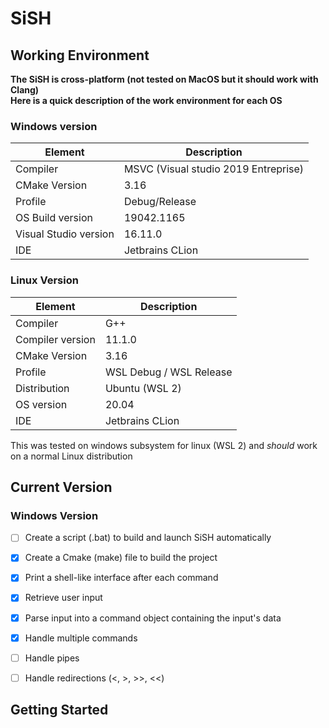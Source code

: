 # SiSH

## Working Environment

**The SiSH is cross-platform (not tested on MacOS but it should work with Clang)
<br>
Here is a quick description of the work environment for each OS**

### Windows version

| Element      | Description                                |
| ----------- | ----------------|
| Compiler      | MSVC (Visual studio 2019 Entreprise)       |
| CMake Version      | 3.16       |
| Profile   | Debug/Release|
| OS Build version   | 19042.1165|
| Visual Studio version   | 16.11.0|
| IDE   | Jetbrains CLion|

### Linux Version

| Element      | Description                                |
| ----------- | ----------------|
| Compiler      | G++       |
| Compiler version      |11.1.0       |
| CMake Version      | 3.16       |
| Profile   | WSL Debug / WSL Release|
| Distribution   | Ubuntu (WSL 2) |
| OS version   | 20.04 |
| IDE   | Jetbrains CLion|

This was tested on windows subsystem for linux (WSL 2) and *should* work on a normal Linux distribution

## Current Version
### Windows Version

- [ ] Create a script (.bat) to build and launch SiSH automatically
- [x] Create a Cmake (make) file to build the project
- [x] Print a shell-like interface after each command
- [x] Retrieve user input
- [x] Parse input into a command object containing the input's data
- [x] Handle multiple commands
- [ ] Handle pipes
- [ ] Handle redirections (<, >, >>, <<)


## Getting Started